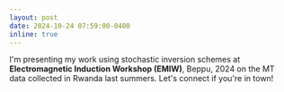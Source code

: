 ```yaml
---
layout: post
date: 2024-10-24 07:59:00-0400
inline: true
---
```

I'm presenting my work using stochastic inversion schemes at **Electromagnetic Induction Workshop (EMIW)**, Beppu, 2024 on the MT data collected in Rwanda last summers. Let's connect if you're in town!
